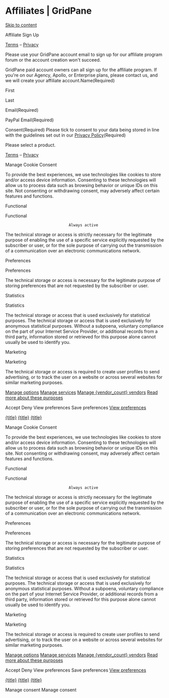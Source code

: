 # Affiliates | GridPane

[Skip to content](https://gridpane.com#main) 

[](https://gridpane.com/pricing)

[](https://gridpane.com/pricing)

Affiliate Sign Up

 

[Terms](https://gridpane.com/terms/) – [Privacy](https://gridpane.com/privacy/) 

Please use your GridPane account email to sign up for our affiliate program forum or the account creation won't succeed.

GridPane paid account owners can all sign up for the affiliate program.
If you're on our Agency, Apollo, or Enterprise plans, please contact us, and we will create your affiliate account.Name(Required)

First

Last

Email(Required)

PayPal Email(Required)

Consent(Required) Please tick to consent to your data being stored in line with the guidelines set out in our [Privacy Policy](https://gridpane.com/privacy/)(Required)
  

[](https://gridpane.com/pricing)

[](https://gridpane.com/pricing)

Please select a product.

 

[Terms](https://gridpane.com/terms/) – [Privacy](https://gridpane.com/privacy/) 

Manage Cookie Consent

To provide the best experiences, we use technologies like cookies to store and/or access device information. Consenting to these technologies will allow us to process data such as browsing behavior or unique IDs on this site. Not consenting or withdrawing consent, may adversely affect certain features and functions.

Functional

Functional

								Always active							

The technical storage or access is strictly necessary for the legitimate purpose of enabling the use of a specific service explicitly requested by the subscriber or user, or for the sole purpose of carrying out the transmission of a communication over an electronic communications network.

Preferences

Preferences

The technical storage or access is necessary for the legitimate purpose of storing preferences that are not requested by the subscriber or user.

Statistics

Statistics

The technical storage or access that is used exclusively for statistical purposes.
The technical storage or access that is used exclusively for anonymous statistical purposes. Without a subpoena, voluntary compliance on the part of your Internet Service Provider, or additional records from a third party, information stored or retrieved for this purpose alone cannot usually be used to identify you.

Marketing

Marketing

The technical storage or access is required to create user profiles to send advertising, or to track the user on a website or across several websites for similar marketing purposes.

[Manage options](https://gridpane.com)
[Manage services](https://gridpane.com)
[Manage {vendor_count} vendors](https://gridpane.com)
[Read more about these purposes](https://cookiedatabase.org/tcf/purposes/)

Accept
Deny
View preferences
Save preferences
[View preferences](https://gridpane.com)

[{title}](https://gridpane.com)
[{title}](https://gridpane.com)
[{title}](https://gridpane.com)

Manage Cookie Consent

To provide the best experiences, we use technologies like cookies to store and/or access device information. Consenting to these technologies will allow us to process data such as browsing behavior or unique IDs on this site. Not consenting or withdrawing consent, may adversely affect certain features and functions.

Functional

Functional

								Always active							

The technical storage or access is strictly necessary for the legitimate purpose of enabling the use of a specific service explicitly requested by the subscriber or user, or for the sole purpose of carrying out the transmission of a communication over an electronic communications network.

Preferences

Preferences

The technical storage or access is necessary for the legitimate purpose of storing preferences that are not requested by the subscriber or user.

Statistics

Statistics

The technical storage or access that is used exclusively for statistical purposes.
The technical storage or access that is used exclusively for anonymous statistical purposes. Without a subpoena, voluntary compliance on the part of your Internet Service Provider, or additional records from a third party, information stored or retrieved for this purpose alone cannot usually be used to identify you.

Marketing

Marketing

The technical storage or access is required to create user profiles to send advertising, or to track the user on a website or across several websites for similar marketing purposes.

[Manage options](https://gridpane.com)
[Manage services](https://gridpane.com)
[Manage {vendor_count} vendors](https://gridpane.com)
[Read more about these purposes](https://cookiedatabase.org/tcf/purposes/)

Accept
Deny
View preferences
Save preferences
[View preferences](https://gridpane.com)

[{title}](https://gridpane.com)
[{title}](https://gridpane.com)
[{title}](https://gridpane.com)

Manage consent
Manage consent
 

